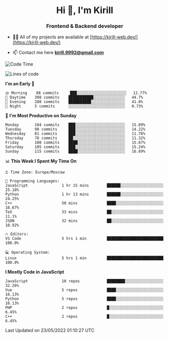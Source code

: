 <h1 align="center">Hi 👋, I'm Kirill</h1>
<h3 align="center">Frontend & Backend developer</h3>

- 👨‍💻 All of my projects are available at [https://kirill-web.dev/](https://kirill-web.dev/)

- 📫 Contact me here **kirill.9992@gmail.com**











<!--START_SECTION:waka-->
![Code Time](http://img.shields.io/badge/Code%20Time-0%20secs-blue)

![Lines of code](https://img.shields.io/badge/From%20Hello%20World%20I%27ve%20Written-477%20Thousand%20lines%20of%20code-blue)

**I'm an Early 🐤** 

```text
🌞 Morning    88 commits     ███░░░░░░░░░░░░░░░░░░░░░░   12.77% 
🌆 Daytime    308 commits    ███████████░░░░░░░░░░░░░░   44.7% 
🌃 Evening    288 commits    ██████████░░░░░░░░░░░░░░░   41.8% 
🌙 Night      5 commits      ░░░░░░░░░░░░░░░░░░░░░░░░░   0.73%

```
📅 **I'm Most Productive on Sunday** 

```text
Monday       104 commits    ███░░░░░░░░░░░░░░░░░░░░░░   15.09% 
Tuesday      98 commits     ███░░░░░░░░░░░░░░░░░░░░░░   14.22% 
Wednesday    81 commits     ███░░░░░░░░░░░░░░░░░░░░░░   11.76% 
Thursday     78 commits     ██░░░░░░░░░░░░░░░░░░░░░░░   11.32% 
Friday       108 commits    ████░░░░░░░░░░░░░░░░░░░░░   15.67% 
Saturday     105 commits    ███░░░░░░░░░░░░░░░░░░░░░░   15.24% 
Sunday       115 commits    ████░░░░░░░░░░░░░░░░░░░░░   16.69%

```


📊 **This Week I Spent My Time On** 

```text
⌚︎ Time Zone: Europe/Moscow

💬 Programming Languages: 
JavaScript               1 hr 15 mins        ██████░░░░░░░░░░░░░░░░░░░   25.18% 
Python                   1 hr 13 mins        ██████░░░░░░░░░░░░░░░░░░░   24.25% 
C++                      50 mins             ████░░░░░░░░░░░░░░░░░░░░░   16.67% 
TeX                      33 mins             ██░░░░░░░░░░░░░░░░░░░░░░░   11.1% 
JSON                     32 mins             ██░░░░░░░░░░░░░░░░░░░░░░░   10.92%

🔥 Editors: 
VS Code                  5 hrs 1 min         █████████████████████████   100.0%

💻 Operating System: 
Linux                    5 hrs 1 min         █████████████████████████   100.0%

```

**I Mostly Code in JavaScript** 

```text
JavaScript               10 repos            ████████░░░░░░░░░░░░░░░░░   32.26% 
Vue                      5 repos             ████░░░░░░░░░░░░░░░░░░░░░   16.13% 
Python                   5 repos             ████░░░░░░░░░░░░░░░░░░░░░   16.13% 
PHP                      2 repos             █░░░░░░░░░░░░░░░░░░░░░░░░   6.45% 
C++                      2 repos             █░░░░░░░░░░░░░░░░░░░░░░░░   6.45%

```



 Last Updated on 23/05/2022 01:10:27 UTC
<!--END_SECTION:waka-->

